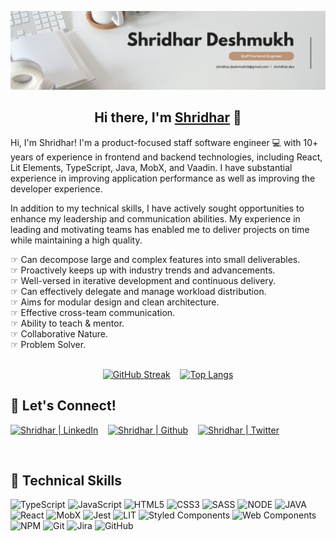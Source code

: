 ![banner](images/banner.png)

<h2 align="center">
Hi there, I'm <a href="http://shriidhar.dev/" target="_blank" rel="noreferrer">Shridhar</a> 👋
</h2>

Hi, I'm Shridhar! I'm a product-focused staff software engineer 💻 with 10+ years of experience in frontend and backend technologies, including React, Lit Elements, TypeScript, Java, MobX, and Vaadin. I have substantial experience in improving application performance as well as improving the developer experience.
<br />

In addition to my technical skills, I have actively sought opportunities to enhance my leadership and communication abilities. My experience in leading and motivating teams has enabled me to deliver projects on time while maintaining a high quality.
<br />

☞ Can decompose large and complex features into small deliverables. <br />
☞ Proactively keeps up with industry trends and advancements. <br />
☞ Well-versed in iterative development and continuous delivery. <br />
☞ Can effectively delegate and manage workload distribution. <br />
☞ Aims for modular design and clean architecture. <br />
☞ Effective cross-team communication. <br />
☞ Ability to teach & mentor. <br />
☞ Collaborative Nature. <br />
☞ Problem Solver.
<br /> <br />

<div align="center">

[![GitHub Streak](http://github-readme-streak-stats.herokuapp.com?user=Shridhad&theme=dark&background=2e3440&exclude_days=Sun%2CSat&ring=FFFFFF&fire=FFFFFF&currStreakLabel=FFFFFF&excludeDaysLabel=03030300)](https://git.io/streak-stats) &nbsp;&nbsp;
[![Top Langs](https://github-readme-stats.vercel.app/api/top-langs/?username=shridhad&layout=compact&theme=nord)](https://github.com/anuraghazra/github-readme-stats)

</div>


## 🤝 Let's Connect!

<a href="https://www.linkedin.com/in/shriidhar/"><img src="https://img.shields.io/badge/linkedin-0077B5.svg?&style=for-the-badge&logo=linkedin&logoColor=white" alt="Shridhar | LinkedIn" /></a> &nbsp;&nbsp; 
<a href="https://github.com/Shridhad" target="_blank"><img src="https://img.shields.io/badge/GitHub-100000?style=for-the-badge&logo=github&logoColor=white" alt="Shridhar | Github" /></a> &nbsp;&nbsp;
<a href="https://twitter.com/_shriidhar"><img src="https://img.shields.io/badge/twitter-1DA1F2.svg?&style=for-the-badge&logo=twitter&logoColor=white" alt="Shridhar | Twitter" /></a>

<br />

## 💼 Technical Skills

![TypeScript](https://img.shields.io/badge/typescript-007ACC.svg?style=for-the-badge&logo=typescript&logoColor=white)
![JavaScript](https://img.shields.io/badge/javascript-323330.svg?style=for-the-badge&logo=javascript&logoColor=F7DF1E)
![HTML5](https://img.shields.io/badge/html-E34F26.svg?style=for-the-badge&logo=html5&logoColor=white)
![CSS3](https://img.shields.io/badge/css-1572B6.svg?style=for-the-badge&logo=css3&logoColor=white)
![SASS](https://img.shields.io/badge/SASS-d75893?style=for-the-badge&logo=sass&logoColor=white)
![NODE](https://img.shields.io/badge/Node.js-43853D?style=for-the-badge&logo=node.js&logoColor=white)
![JAVA](https://img.shields.io/badge/Java-ED8B00?style=for-the-badge&logo=java&logoColor=white)
<br />
![React](https://img.shields.io/badge/react-20232a.svg?style=for-the-badge&logo=react&logoColor=61DAFB)
![MobX](https://img.shields.io/badge/mobx-white.svg?style=for-the-badge&logo=mobx&logoColor=FF9955)
![Jest](https://img.shields.io/badge/jest-C21325.svg?style=for-the-badge&logo=Jest)
![LIT](https://img.shields.io/badge/lit-324FFF.svg?style=for-the-badge&logo=Lit)
![Styled Components](https://img.shields.io/badge/styled--components-DB7093?style=for-the-badge&logo=styled-components&logoColor=white)
![Web Components](https://img.shields.io/badge/web_components-29ABE2.svg?style=for-the-badge&logo=webcomponentsdotorg&logoColor=white)
<br />
![NPM](https://img.shields.io/badge/NPM-000000.svg?style=for-the-badge&logo=npm&logoColor=white)
![Git](https://img.shields.io/badge/git-F05033.svg?style=for-the-badge&logo=git&logoColor=white)
![Jira](https://img.shields.io/badge/jira-0052CC.svg?style=for-the-badge&logo=jira&logoColor=white)
![GitHub](https://img.shields.io/badge/Github_Actions-181717.svg?style=for-the-badge&logo=github-actions&logoColor=white)

